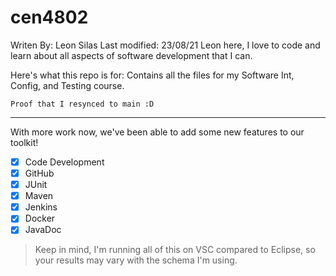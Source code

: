 # cen4802
Writen By: Leon Silas
Last modified: 23/08/21
Leon here, I love to code and learn about all aspects of software development that I can.

Here's what this repo is for:
Contains all the files for my Software Int, Config, and Testing course.

`Proof that I resynced to main :D`

---

With more work now, we've been able to add some new features to our toolkit!
- [x] Code Development
- [x] GitHub
- [x] JUnit
- [x] Maven
- [x] Jenkins
- [x] Docker
- [x] JavaDoc 

>Keep in mind, I'm running all of this on VSC compared to Eclipse, so your results may vary with the schema I'm using.